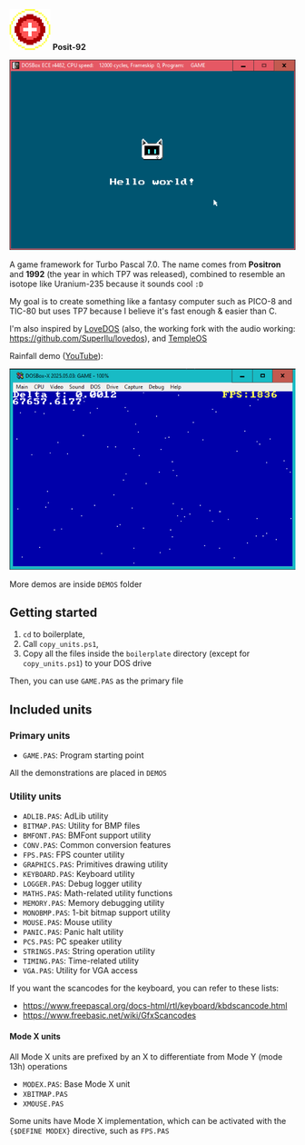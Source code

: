 ![Posit-92](./posit-92_logo.png) **Posit-92**

![preview](./preview.png)

A game framework for Turbo Pascal 7.0. The name comes from **Positron** and **1992** (the year in which TP7 was released), combined to resemble an isotope like Uranium-235 because it sounds cool  `:D`

My goal is to create something like a fantasy computer such as PICO-8 and TIC-80 but uses TP7 because I believe it's fast enough & easier than C.

I'm also inspired by [LoveDOS](https://github.com/rxi/lovedos) (also, the working fork with the audio working: https://github.com/SuperIlu/lovedos), and [TempleOS](http://www.templeos.org/)

Rainfall demo ([YouTube](https://www.youtube.com/watch?v=GJOnGodk5AU)):

![demo preview](./demo_preview.png)

More demos are inside `DEMOS` folder


## Getting started

1. `cd` to boilerplate,
2. Call `copy_units.ps1`,
3. Copy all the files inside the `boilerplate` directory (except for `copy_units.ps1`) to your DOS drive

Then, you can use `GAME.PAS` as the primary file


## Included units

### Primary units

- `GAME.PAS`: Program starting point

All the demonstrations are placed in `DEMOS`


### Utility units

- `ADLIB.PAS`: AdLib utility
- `BITMAP.PAS`: Utility for BMP files
- `BMFONT.PAS`: BMFont support utility
- `CONV.PAS`: Common conversion features
- `FPS.PAS`: FPS counter utility
- `GRAPHICS.PAS`: Primitives drawing utility
- `KEYBOARD.PAS`: Keyboard utility
- `LOGGER.PAS`: Debug logger utility
- `MATHS.PAS`: Math-related utility functions
- `MEMORY.PAS`: Memory debugging utility
- `MONOBMP.PAS`: 1-bit bitmap support utility
- `MOUSE.PAS`: Mouse utility
- `PANIC.PAS`: Panic halt utility
- `PCS.PAS`: PC speaker utility
- `STRINGS.PAS`: String operation utility
- `TIMING.PAS`: Time-related utility
- `VGA.PAS`: Utility for VGA access

If you want the scancodes for the keyboard, you can refer to these lists:
- https://www.freepascal.org/docs-html/rtl/keyboard/kbdscancode.html
- https://www.freebasic.net/wiki/GfxScancodes


#### Mode X units

All Mode X units are prefixed by an X to differentiate from Mode Y (mode 13h) operations

- `MODEX.PAS`: Base Mode X unit
- `XBITMAP.PAS`
- `XMOUSE.PAS`

Some units have Mode X implementation, which can be activated with the `{$DEFINE MODEX}` directive, such as `FPS.PAS`

